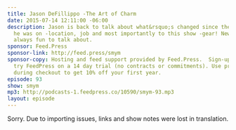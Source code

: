 ```yaml
---
title: Jason DeFillippo -The Art of Charm
date: 2015-07-14 12:11:00 -06:00
description: Jason is back to talk about what&rsquo;s changed since the last time
  he was on -location, job and most importantly to this show -gear! New gear is
  always fun to talk about.
sponsor: Feed.Press
sponsor-link: http://feed.press/smym
sponsor-copy: Hosting and feed support provided by Feed.Press.  Sign-up today and
  try FeedPress on a 14 day trial (no contracts or commitments). Use promo code "smym"
  during checkout to get 10% off your first year.
episode: 93
show: smym
mp3: http://podcasts-1.feedpress.co/10590/smym-93.mp3
layout: episode
---
```


Sorry. Due to importing issues, links and show notes were lost in translation.

